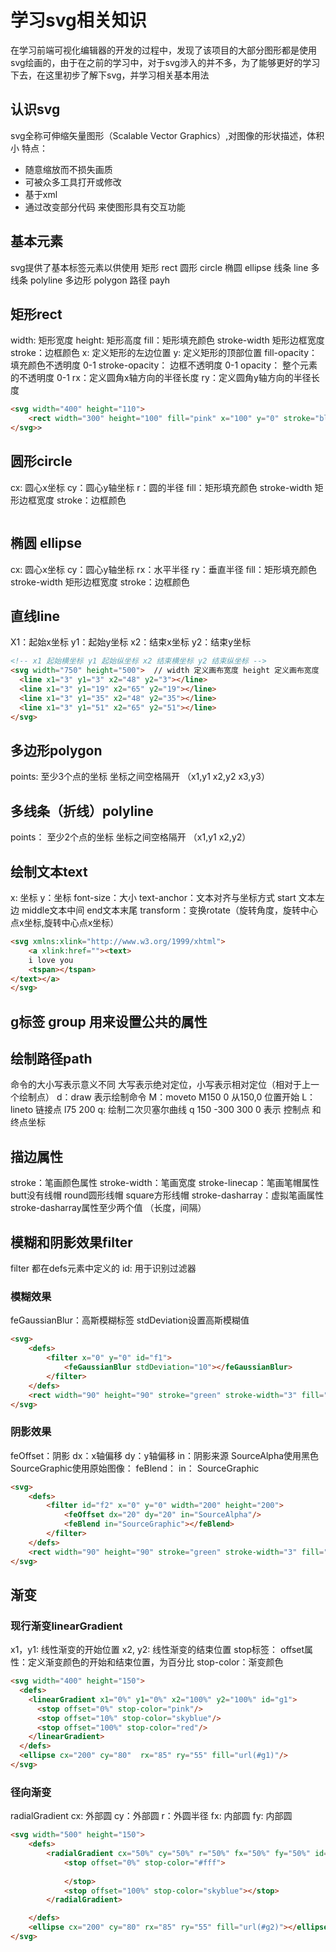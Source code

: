 # 学习svg相关知识
在学习前端可视化编辑器的开发的过程中，发现了该项目的大部分图形都是使用svg绘画的，由于在之前的学习中，对于svg涉入的并不多，为了能够更好的学习下去，在这里初步了解下svg，并学习相关基本用法
## 认识svg
svg全称可伸缩矢量图形（Scalable Vector Graphics）,对图像的形状描述，体积小
特点：
* 随意缩放而不损失画质
* 可被众多工具打开或修改
* 基于xml
* 通过改变部分代码 来使图形具有交互功能

## 基本元素
svg提供了基本标签元素以供使用
矩形 rect
圆形 circle
椭圆 ellipse
线条 line
多线条 polyline
多边形 polygon
路径 payh

## 矩形rect
width: 矩形宽度
height: 矩形高度
fill：矩形填充颜色
stroke-width 矩形边框宽度
stroke：边框颜色
x: 定义矩形的左边位置
y: 定义矩形的顶部位置
fill-opacity：填充颜色不透明度 0-1
stroke-opacity： 边框不透明度 0-1
opacity： 整个元素的不透明度 0-1
rx：定义圆角x轴方向的半径长度
ry：定义圆角y轴方向的半径长度
```html
<svg width="400" height="110">
    <rect width="300" height="100" fill="pink" x="100" y="0" stroke="blue"></rect>
</svg>>
```

## 圆形circle
cx: 圆心x坐标
cy：圆心y轴坐标
r：圆的半径
fill：矩形填充颜色
stroke-width 矩形边框宽度
stroke：边框颜色
```html

```

## 椭圆 ellipse
cx: 圆心x坐标
cy：圆心y轴坐标
rx：水平半径
ry：垂直半径
fill：矩形填充颜色
stroke-width 矩形边框宽度
stroke：边框颜色
## 直线line
X1：起始x坐标
y1：起始y坐标
x2：结束x坐标
y2：结束y坐标
```html
<!-- x1 起始横坐标 y1 起始纵坐标 x2 结束横坐标 y2 结束纵坐标 -->
<svg width="750" height="500">  // width 定义画布宽度 height 定义画布宽度
  <line x1="3" y1="3" x2="48" y2="3"></line> 
  <line x1="3" y1="19" x2="65" y2="19"></line>
  <line x1="3" y1="35" x2="48" y2="35"></line>
  <line x1="3" y1="51" x2="65" y2="51"></line>
</svg>
```
## 多边形polygon
points: 至少3个点的坐标 坐标之间空格隔开 （x1,y1 x2,y2 x3,y3）

## 多线条（折线）polyline
points： 至少2个点的坐标 坐标之间空格隔开 （x1,y1 x2,y2）

## 绘制文本text
x: 坐标
y：坐标
font-size：大小
text-anchor：文本对齐与坐标方式 start 文本左边 middle文本中间 end文本末尾
transform：变换rotate（旋转角度，旋转中心点x坐标,旋转中心点x坐标）
```html
<svg xmlns:xlink="http://www.w3.org/1999/xhtml">
    <a xlink:href=""><text>
    i love you
    <tspan></tspan>
</text></a>
</svg>
```
## g标签 group 用来设置公共的属性
## 绘制路径path
命令的大小写表示意义不同 大写表示绝对定位，小写表示相对定位（相对于上一个绘制点）
d：draw 表示绘制命令 M：moveto M150 0  从150,0 位置开始  L：lineto 链接点 l75 200   q: 绘制二次贝塞尔曲线 q 150 -300  300 0  表示 控制点 和 终点坐标


## 描边属性
stroke：笔画颜色属性
stroke-width：笔画宽度
stroke-linecap：笔画笔帽属性 butt没有线帽 round圆形线帽 square方形线帽
stroke-dasharray：虚拟笔画属性 stroke-dasharray属性至少两个值 （长度，间隔）

##  模糊和阴影效果filter
filter 都在defs元素中定义的
id: 用于识别过滤器

### 模糊效果
feGaussianBlur：高斯模糊标签 stdDeviation设置高斯模糊值
```html
<svg>
    <defs>
        <filter x="0" y="0" id="f1">
            <feGaussianBlur stdDeviation="10"></feGaussianBlur>
        </filter>
    </defs>
    <rect width="90" height="90" stroke="green" stroke-width="3" fill="yellow" filter="url(#f1)"></rect>
</svg>
```
### 阴影效果
feOffset：阴影 dx：x轴偏移 dy：y轴偏移 in：阴影来源 SourceAlpha使用黑色 SourceGraphic使用原始图像：
feBlend： in： SourceGraphic
```html
<svg>
    <defs>
        <filter id="f2" x="0" y="0" width="200" height="200">
            <feOffset dx="20" dy="20" in="SourceAlpha"/>
            <feBlend in="SourceGraphic"></feBlend>
        </filter>
    </defs>
    <rect width="90" height="90" stroke="green" stroke-width="3" fill="yellow" filter="url(#f2)"></rect>
</svg>
```
## 渐变
### 现行渐变linearGradient
x1，y1: 线性渐变的开始位置
x2, y2: 线性渐变的结束位置
stop标签： offset属性：定义渐变颜色的开始和结束位置，为百分比
stop-color：渐变颜色
```html
<svg width="400" height="150">
  <defs>
    <linearGradient x1="0%" y1="0%" x2="100%" y2="100%" id="g1">
      <stop offset="0%" stop-color="pink"/>
      <stop offset="10%" stop-color="skyblue"/>
      <stop offset="100%" stop-color="red"/>
    </linearGradient>
  </defs>
  <ellipse cx="200" cy="80"  rx="85" ry="55" fill="url(#g1)"/>
</svg>
```

### 径向渐变
radialGradient
cx: 外部圆
cy：外部圆
r：外圆半径
fx: 内部圆
fy: 内部圆

```html
<svg width="500" height="150">
    <defs>
        <radialGradient cx="50%" cy="50%" r="50%" fx="50%" fy="50%" id="g2">
            <stop offset="0%" stop-color="#fff">
                
            </stop>
            <stop offset="100%" stop-color="skyblue"></stop>
        </radialGradient>

    </defs>
    <ellipse cx="200" cy="80" rx="85" ry="55" fill="url(#g2)"></ellipse>
</svg>
```